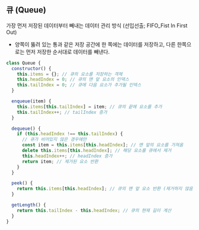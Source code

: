 ## 큐 (Queue)

가장 먼저 저장된 데이터부터 빼내는 데이터 관리 방식 (선입선출; FIFO_Fist In First Out)

- 양쪽이 뚫려 있는 통과 같은 저장 공간에 한 쪽에는 데이터를 저장하고, 다른 한쪽으로는 먼저 저장한 순서대로 데이터를 빼낸다.

```js
class Queue {
  constructor() {
    this.items = {}; // 큐의 요소를 저장하는 객체
    this.headIndex = 0; // 큐의 맨 앞 요소의 인덱스
    this.tailIndex = 0; // 큐에 다음 요소가 추가될 인덱스
  }

  enqueue(item) {
    this.items[this.tailIndex] = item; // 큐의 끝에 요소를 추가
    this.tailIndex++; // tailIndex 증가
  }

  dequeue() {
    if (this.headIndex !== this.tailIndex) {
      // 큐가 비어있지 않은 경우에만
      const item = this.items[this.headIndex]; // 맨 앞의 요소를 가져옴
      delete this.items[this.headIndex]; // 해당 요소를 큐에서 제거
      this.headIndex++; // headIndex 증가
      return item; // 제거된 요소 반환
    }
  }

  peek() {
    return this.items[this.headIndex]; // 큐의 맨 앞 요소 반환 (제거하지 않음)
  }

  getLength() {
    return this.tailIndex - this.headIndex; // 큐의 현재 길이 계산
  }
}
```
